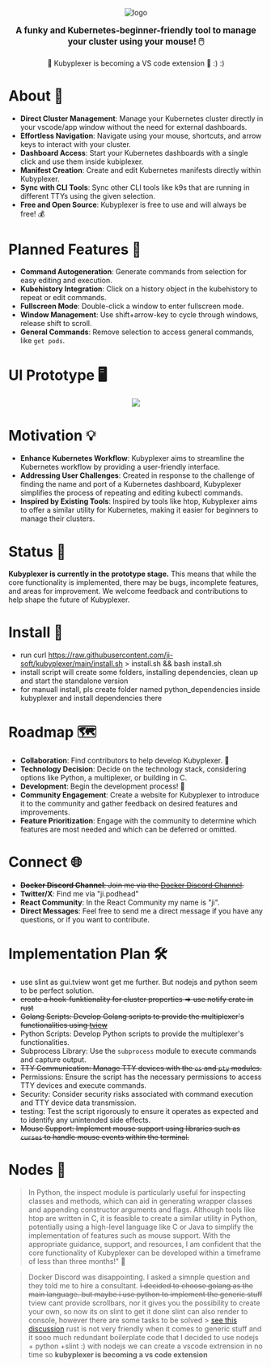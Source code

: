 <p align="center">
  <img src="https://github.com/ji-soft/kubyplexer/blob/main/images/kubyplexer_small2.jpg?raw=true" alt="logo" />
</p>

<p align="center" style="font-size:  1.2em;">
  <strong>A funky and Kubernetes-beginner-friendly tool to manage your cluster using your mouse! 🖱️  </strong>
  </p>
  <p align="center" style="font-size:  1.0em;"> 🚀 Kubyplexer is becoming a VS code extension 🚀 :) :)
  </p>

# About 📝
- **Direct Cluster Management**: Manage your Kubernetes cluster directly in your vscode/app window without the need for external dashboards.
- **Effortless Navigation**: Navigate using your mouse, shortcuts, and arrow keys to interact with your cluster. 
- **Dashboard Access**: Start your Kubernetes dashboards with a single click and use them inside kubiplexer. 
- **Manifest Creation**: Create and edit Kubernetes manifests directly within Kubyplexer.
- **Sync with CLI Tools**: Sync other CLI tools like k9s that are running in different TTYs using the given selection.
- **Free and Open Source**: Kubyplexer is free to use and will always be free! 💰

# Planned Features 🎯
- **Command Autogeneration**: Generate commands from selection for easy editing and execution.
- **Kubehistory Integration**: Click on a history object in the kubehistory to repeat or edit commands.
- **Fullscreen Mode**: Double-click a window to enter fullscreen mode.
- **Window Management**: Use shift+arrow-key to cycle through windows, release shift to scroll.
- **General Commands**: Remove selection to access general commands, like `get pods`.

# UI Prototype 🖥️
<p align="center">
  <img src="https://github.com/ji-soft/kubyplexer/blob/main/images/kubyplexer_noinfo.png?raw=true" />
</p>

# Motivation 💡
- **Enhance Kubernetes Workflow**: Kubyplexer aims to streamline the Kubernetes workflow by providing a user-friendly interface.
- **Addressing User Challenges**: Created in response to the challenge of finding the name and port of a Kubernetes dashboard, Kubyplexer simplifies the process of repeating and editing kubectl commands.
- **Inspired by Existing Tools**: Inspired by tools like htop, Kubyplexer aims to offer a similar utility for Kubernetes, making it easier for beginners to manage their clusters.

# Status 🚧
**Kubyplexer is currently in the prototype stage.** This means that while the core functionality is implemented, there may be bugs, incomplete features, and areas for improvement. We welcome feedback and contributions to help shape the future of Kubyplexer.

# Install 💾
- run  curl https://raw.githubusercontent.com/ji-soft/kubyplexer/main/install.sh > install.sh && bash install.sh 
- install script will create some folders, installing dependencies, clean up and start the standalone version
- for manuall install, pls create folder named python_dependencies inside kubyplexer and install dependencies there
  
# Roadmap 🗺️
- **Collaboration**: Find contributors to help develop Kubyplexer. 🤝
- **Technology Decision**: Decide on the technology stack, considering options like Python, a multiplexer, or building in C.
- **Development**: Begin the development process! 💪
- **Community Engagement**: Create a website for Kubyplexer to introduce it to the community and gather feedback on desired features and improvements.
- **Feature Prioritization**: Engage with the community to determine which features are most needed and which can be deferred or omitted.

# Connect 🌐
- ~~**Docker Discord Channel**: Join me via the [Docker Discord Channel](https://discord.gg/HDnGNa68).~~
- **Twitter/X**: Find me via "ji.podhead"
- **React Community**: In the React Community my name is "ji".
- **Direct Messages**: Feel free to send me a direct message if you have any questions, or if you want to contribute.
  
# Implementation Plan 🛠️
- use slint as gui.tview wont get me further. But nodejs and python seem to be perfect solution.
- ~~create a hook-funktionality for cluster properties => use notify crate in rust~~
- ~~Golang Scripts: Develop Golang scripts to provide the multiplexer's functionalities using [tview](https://github.com/rivo/tview)~~  
- Python Scripts: Develop Python scripts to provide the multiplexer's functionalities.
- Subprocess Library: Use the `subprocess` module to execute commands and capture output.
- ~~TTY Communication: Manage TTY devices with the `os` and `pty` modules.~~
- Permissions: Ensure the script has the necessary permissions to access TTY devices and execute commands.
- Security: Consider security risks associated with command execution and TTY device data transmission.
- testing: Test the script rigorously to ensure it operates as expected and to identify any unintended side effects.
- ~~Mouse Support: Implement mouse support using libraries such as `curses` to handle mouse events within the terminal.~~


# Nodes 🧩
> In Python, the inspect module is particularly useful for inspecting classes and methods, which can aid in generating wrapper classes and appending constructor arguments and flags. Although tools like htop are written in C, it is feasible to create a similar utility in Python, potentially using a high-level language like C or Java to simplify the implementation of features such as mouse support. With the appropriate guidance, support, and resources, I am confident that the core functionality of Kubyplexer can be developed within a timeframe of less than three months!" 💪

> Docker Discord was disappointing. I asked a simnple question and they told me to hire a consultant. 
> ~~I decided to choose golang as the main language. but maybe i use python to implement the generic stuff~~
>tview cant provide scrollbars, nor it gives you the possibility to create your own, so now its on slint to get it done
>slint can also render to console, however there are some tasks to be solved > [see this discussion](https://github.com/slint-ui/slint/discussions/4672) 
>rust is not very friendly when it comes to generic stuff and it sooo much redundant boilerplate code that I decided to use nodejs + python +slint :)
>with nodejs we can create a vscode extrension in no time so **kubyplexer is becoming a vs code extension** 
